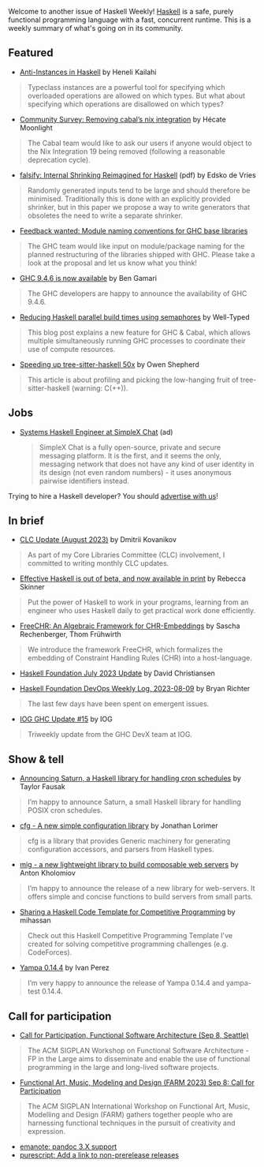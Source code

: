 Welcome to another issue of Haskell Weekly!
[Haskell](https://www.haskell.org) is a safe, purely functional programming language with a fast, concurrent runtime.
This is a weekly summary of what's going on in its community.

## Featured

- [Anti-Instances in Haskell](https://www.heneli.dev/blog/anti-instances) by Heneli Kailahi
> Typeclass instances are a powerful tool for specifying which overloaded operations are allowed on which types. But what about specifying which operations are disallowed on which types?

- [Community Survey: Removing cabal’s nix integration](https://discourse.haskell.org/t/community-survey-removing-cabals-nix-integration/7201) by Hécate Moonlight
> The Cabal team would like to ask our users if anyone would object to the Nix Integration 19 being removed (following a reasonable deprecation cycle).

- [falsify: Internal Shrinking Reimagined for Haskell](http://www.edsko.net/pubs/falsify.pdf) (pdf) by Edsko de Vries
> Randomly generated inputs tend to be large and should therefore be minimised. Traditionally this is done with an explicitly provided shrinker, but in this paper we propose a way to write generators that obsoletes the need to write a separate shrinker.

- [Feedback wanted: Module naming conventions for GHC base libraries](https://github.com/haskellfoundation/tech-proposals/pull/53) 
> The GHC team would like input on module/package naming for the planned restructuring of the libraries shipped with GHC. Please take a look at the proposal and let us know what you think!

- [GHC 9.4.6 is now available](https://discourse.haskell.org/t/ghc-9-4-6-is-now-available/7231) by Ben Gamari
> The GHC developers are happy to announce the availability of GHC 9.4.6.

- [Reducing Haskell parallel build times using semaphores](https://well-typed.com/blog/2023/08/reducing-haskell-parallel-build-times/) by Well-Typed
> This blog post explains a new feature for GHC & Cabal, which allows multiple simultaneously running GHC processes to coordinate their use of compute resources.

- [Speeding up tree-sitter-haskell 50x](https://owen.cafe/posts/tree-sitter-haskell-perf/) by Owen Shepherd
> This article is about profiling and picking the low-hanging fruit of tree-sitter-haskell (warning: C(++)).

## Jobs

- [Systems Haskell Engineer at SimpleX Chat](https://www.linkedin.com/jobs/view/3670109632) (ad)
  > SimpleX Chat is a fully open-source, private and secure messaging platform. It is the first, and it seems the only, messaging network that does not have any kind of user identity in its design (not even random numbers) - it uses anonymous pairwise identifiers instead.

Trying to hire a Haskell developer?
You should [advertise with us](https://haskellweekly.news/advertising.html)!

## In brief

- [CLC Update (August 2023)](https://discourse.haskell.org/t/clc-update-august-2023/7210) by Dmitrii Kovanikov
> As part of my Core Libraries Committee (CLC) involvement, I committed to writing monthly CLC updates.

- [Effective Haskell is out of beta, and now available in print](https://effective-haskell.com/) by Rebecca Skinner
> Put the power of Haskell to work in your programs, learning from an engineer who uses Haskell daily to get practical work done efficiently.

- [FreeCHR: An Algebraic Framework for CHR-Embeddings](https://arxiv.org/abs/2306.00642) by Sascha Rechenberger, Thom Frühwirth 
> We introduce the framework FreeCHR, which formalizes the embedding of Constraint Handling Rules (CHR) into a host-language.

- [Haskell Foundation July 2023 Update](https://discourse.haskell.org/t/haskell-foundation-july-2023-update/7192) by David Christiansen

- [Haskell Foundation DevOps Weekly Log, 2023-08-09](https://discourse.haskell.org/t/haskell-foundation-devops-weekly-log-2023-08-09/7243) by Bryan Richter
> The last few days have been spent on emergent issues.

- [IOG GHC Update #15](https://engineering.iog.io/2023-08-03-ghc-update/) by IOG
> Triweekly update from the GHC DevX team at IOG.

## Show & tell

- [Announcing Saturn, a Haskell library for handling cron schedules](https://taylor.fausak.me/2023/08/04/saturn/) by Taylor Fausak 
> I’m happy to announce Saturn, a small Haskell library for handling POSIX cron schedules.

- [cfg - A new simple configuration library](https://hackage.haskell.org/package/cfg) by Jonathan Lorimer
> cfg is a library that provides Generic machinery for generating configuration accessors, and parsers from Haskell types. 

- [mig - a new lightweight library to build composable web servers](https://discourse.haskell.org/t/mig-new-library-to-write-lightweight-and-composable-web-servers/7222) by Anton Kholomiov
> I’m happy to announce the release of a new library for web-servers. It offers simple and concise functions to build servers from small parts.

- [Sharing a Haskell Code Template for Competitive Programming](https://www.reddit.com/r/haskell/comments/15kgf4t/sharing_a_haskell_code_template_for_competitive/) by mihassan
> Check out this Haskell Competitive Programming Template I've created for solving competitive programming challenges (e.g. CodeForces).

- [Yampa 0.14.4](https://discourse.haskell.org/t/ann-yampa-0-14-4/7238) by Ivan Perez
> I’m very happy to announce the release of Yampa 0.14.4 and yampa-test 0.14.4.

## Call for participation

- [Call for Participation, Functional Software Architecture (Sep 8, Seattle)](https://discourse.haskell.org/t/call-for-participation-functional-software-architecture-sep-8-seattle/7227)
> The ACM SIGPLAN Workshop on Functional Software Architecture - FP in the Large aims to disseminate and enable the use of functional programming in the large and long-lived software projects.

- [Functional Art, Music, Modeling and Design (FARM 2023) Sep 8: Call for Participation](https://discourse.haskell.org/t/functional-art-music-modeling-and-design-farm-2023-sep-8-call-for-participation/7228)
> The ACM SIGPLAN International Workshop on Functional Art, Music, Modelling and Design (FARM) gathers together people who are harnessing functional techniques in the pursuit of creativity and expression.

- [emanote: pandoc 3.X support](https://github.com/srid/emanote/issues/455)
- [purescript: Add a link to non-prerelease releases](https://github.com/purescript/purescript/issues/4499)
